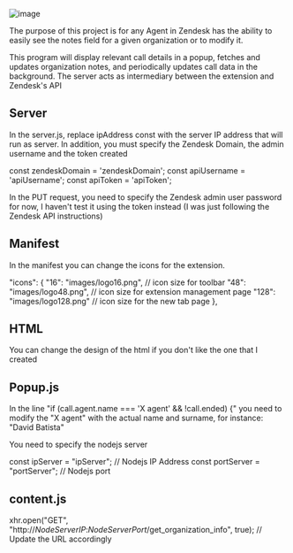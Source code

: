 ![image](https://github.com/AdrianInfante/ZendeskCallMonitor/assets/40429138/e9aa1305-25a9-418f-b535-521b648e87e0)





The purpose of this project is for any Agent in Zendesk has the ability to easily see the notes field for a given organization or to modify it. 

This program will display relevant call details in a popup, fetches and updates organization notes, and periodically updates
call data in the background. The server acts as intermediary between the extension and Zendesk's API

Server
------

In the server.js, replace ipAddress const with the server IP address that will run as server. In addition, you must specify the Zendesk Domain, the admin username and the token created

const zendeskDomain = 'zendeskDomain'; 
const apiUsername = 'apiUsername';
const apiToken = 'apiToken';

In the PUT request, you need to specify the Zendesk admin user password for now, I haven't test it using the token instead (I was just following the Zendesk API instructions)

Manifest
---------

In the manifest you can change the icons for the extension.

"icons": {
    "16": "images/logo16.png",   // icon size for toolbar
    "48": "images/logo48.png",   // icon size for extension management page
    "128": "images/logo128.png"  // icon size for the new tab page
  },

HTML
-------
You can change the design of the html if you don't like the one that I created

Popup.js
---------

In the line "if (call.agent.name === 'X agent' && !call.ended) {" you need to modify the "X agent" with the actual name and surname, for instance: "David Batista"

You need to specify the nodejs server

const ipServer = "ipServer"; // Nodejs IP Address
const portServer = "portServer"; // Nodejs port 


content.js
-----------

xhr.open("GET", "http://*NodeServerIP*:*NodeServerPort*/get_organization_info", true); // Update the URL accordingly
